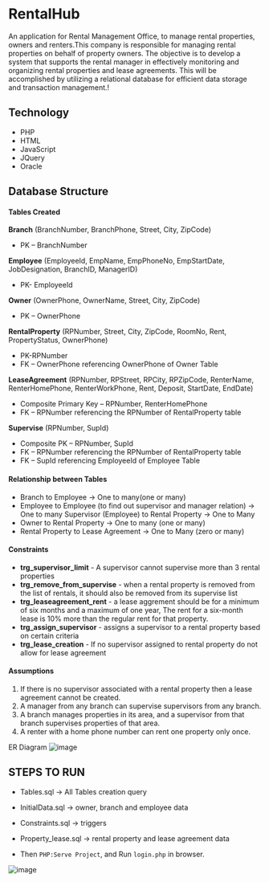 # RentalHub
An application for Rental Management Office, to manage rental properties, owners and renters.This company is responsible for managing rental properties on behalf of property owners. The objective is to develop a system that supports the rental manager in effectively monitoring and organizing rental properties and lease agreements. This will be accomplished by utilizing a relational database for efficient data storage and transaction management.!



## Technology
- PHP
- HTML 
- JavaScript 
- JQuery 
- Oracle 

## Database Structure 

#### Tables Created

**Branch** (BranchNumber, BranchPhone, Street, City, ZipCode)
- PK – BranchNumber

**Employee** (EmployeeId, EmpName, EmpPhoneNo, EmpStartDate, JobDesignation, BranchID, ManagerID)
- PK- EmployeeId

**Owner** (OwnerPhone, OwnerName, Street, City, ZipCode)
- PK – OwnerPhone

**RentalProperty** (RPNumber, Street, City, ZipCode, RoomNo, Rent, PropertyStatus, OwnerPhone)
- PK-RPNumber
- FK – OwnerPhone referencing OwnerPhone of Owner Table

**LeaseAgreement** (RPNumber, RPStreet, RPCity, RPZipCode, RenterName, RenterHomePhone, RenterWorkPhone, Rent, Deposit, StartDate, EndDate)
- Composite Primary Key – RPNumber, RenterHomePhone
- FK – RPNumber referencing the RPNumber of RentalProperty table

**Supervise** (RPNumber, SupId)
- Composite PK – RPNumber, SupId
- FK – RPNumber referencing the RPNumber of RentalProperty table
- FK – SupId referencing EmployeeId of Employee Table


#### Relationship between Tables

- Branch to Employee -> One to many(one or many) 
- Employee to Employee (to find out supervisor and manager relation) -> One to many Supervisor (Employee) to Rental Property -> One to Many 
- Owner to Rental Property -> One to many (one or many) 
- Rental Property to Lease Agreement -> One to Many (zero or many) 


#### Constraints

- **trg_supervisor_limit** - A supervisor cannot supervise more than 3 rental properties
- **trg_remove_from_supervise** - when a rental property is removed from the list of rentals, it should also be removed from its supervise list
- **trg_leaseagreement_rent** - a lease aggrement should be for a minimum of six months and a maximum of one year, The rent for a six-month lease is 10% more than the regular rent for that property. 
- **trg_assign_supervisor** - assigns a supervisor to a rental property based on certain criteria
- **trg_lease_creation** - If no supervisor assigned to rental property do not allow for lease agreement


#### Assumptions

1.	If there is no supervisor associated with a rental property then a lease agreement cannot be created.
2.	A manager from any branch can supervise supervisors from any branch.
3.	A branch manages properties in its area, and a supervisor from that branch supervises properties of that area.
4.	A renter with a home phone number can rent one property only once.

ER Diagram
![image](https://github.com/NA0724/RentalHub/assets/115744904/cb399727-14da-4836-b16f-6280a8449e29)

## STEPS TO RUN
- Tables.sql → All Tables creation query
- InitialData.sql → owner, branch and employee data
- Constraints.sql → triggers 
- Property_lease.sql → rental property and lease agreement data

- Then `PHP:Serve Project`, and Run `login.php` in browser.

 
![image](https://github.com/NA0724/RentalHub/assets/115744904/688e2ac3-f182-4b54-a336-751c90a6ecea)

